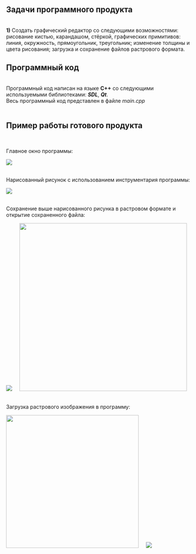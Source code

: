 <h2>Задачи программного продукта </h2> <br>
<b>1)</b> Создать графический редактор со следующими возможностями: рисование кистью, карандашом, стёркой, графических примитивов: линия, окружность, прямоугольник, треугольник; изменение толщины и цвета рисования; загрузка и сохранение файлов растрового формата.<br>
<h2>Программный код</h2><br>
Программный код написан на языке <b>C++</b> со следующими используемыми библиотеками: <b><i>SDL</i></b>, <b><i>Qt</i></b>.<br>
Весь программный код представлен в файле <i>main.cpp</i><br><br>
<h2>Пример работы готового продукта</h2><br>
<p>Главное окно программы:</p>
<img src = "https://github.com/user-attachments/assets/868a5978-5133-4b9a-8059-077ba9f1f767"> <br><br>

<p>Нарисованный рисунок с использованием инструментария программы:</p>
<img src = "https://github.com/user-attachments/assets/e49578be-78fa-45be-bbcd-cea03b89702c"> <br><br>

<p>Сохранение выше нарисованного рисунка в растровом формате и открытие сохраненного файла:</p>
<img src = "https://github.com/user-attachments/assets/1f004d44-6891-4dba-8ab3-5db96b4a91d5">  &nbsp; &nbsp;
<img src = "https://github.com/user-attachments/assets/c25be90b-a0de-4595-b27d-5fb703a4ab25" width="455"><br><br>

<p>Загрузка растрового изображения в программу:</p>
<img src = "https://github.com/user-attachments/assets/029fcb7c-25db-4d97-9ee0-673ff4579605" width="360px"> &nbsp; &nbsp;
<img src = "https://github.com/user-attachments/assets/d2411c8f-8692-4838-99c7-34a2e9fab07d" >
